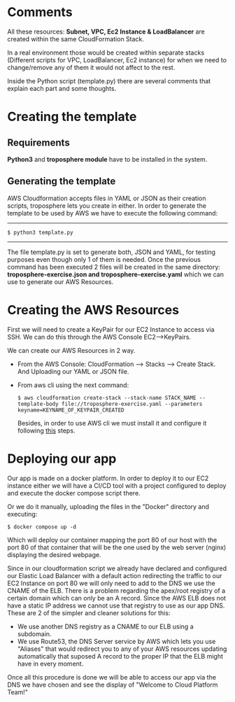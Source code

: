 # Comments

All these resources: **Subnet, VPC, Ec2 Instance & LoadBalancer** are created within the same CloudFormation Stack.

In a real environment those would be created within separate stacks (Different scripts for VPC, LoadBalancer, Ec2 instance) for when we need to change/remove any of them it would not affect to the rest.

Inside the Python script (template.py) there are several comments that explain each part and some thoughts.

# Creating the template

## Requirements
**Python3** and **troposphere module** have to be installed in the system.


## Generating the template

AWS Cloudformation accepts files in YAML or JSON as their creation scripts, troposphere lets you create in either. 
In order to generate the template to be used by AWS we have to execute the following command:

---

`$ python3 template.py `

---

The file template.py is set to generate both, JSON and YAML, for testing purposes even though only 1 of them is needed. Once the previous command has been executed 2 files will be created in the same directory:
**troposphere-exercise.json and troposphere-exercise.yaml** which we can use to generate our AWS Resources.

# Creating the AWS Resources

First we will need to create a KeyPair for our EC2 Instance to access via SSH. We can do this through the AWS Console EC2-->KeyPairs.

We can create our AWS Resources in 2 way.

- From the AWS Console: CloudFormation --> Stacks --> Create Stack. And Uploading our YAML or JSON file.
- From aws cli using the next command:

    `$ aws cloudformation create-stack --stack-name STACK_NAME --template-body file://troposphere-exercise.yaml --parameters keyname=KEYNAME_OF_KEYPAIR_CREATED`
    
    Besides, in order to use AWS cli we must install it and configure it following [this](https://docs.aws.amazon.com/cli/latest/userguide/getting-started-install.html) steps.

# Deploying our app

Our app is made on a docker platform. In order to deploy it to our EC2 instance either we will have a CI/CD tool with a project configured to deploy and execute the docker compose script there. 

Or we do it manually, uploading the files in the "Docker" directory and executing:

`$ docker compose up -d `

Which will deploy our container mapping the port 80 of our host with the port 80 of that container that will be the one used by the web server (nginx) displaying the desired webpage. 

Since in our cloudformation script we already have declared and configured our Elastic Load Balancer with a default action redirecting the traffic to our EC2 Instance on port 80 we will only need to add to the DNS we use the CNAME of the ELB. 
There is a problem regarding the apex/root registry of a certain domain which can only be an A record. Since the AWS ELB does not have a static IP address we cannot use that registry to use as our app DNS. These are 2 of the simpler and cleaner solutions for this:

- We use another DNS registry as a CNAME to our ELB using a subdomain.
- We use Route53, the DNS Server service by AWS which lets you use "Aliases" that would redirect you to any of your AWS resources updating automatically that suposed A record to the proper IP that the ELB might have in every moment.

Once all this procedure is done we will be able to access our app via the DNS we have chosen and see the display of "Welcome to Cloud Platform Team!"